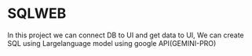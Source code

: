 # SQLWEB
In this project we can connect DB to UI and get data to UI, We can create SQL using Largelanguage model using google API(GEMINI-PRO)
